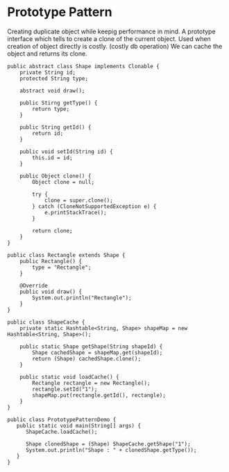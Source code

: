 # Prototype Pattern

Creating duplicate object while keepig performance in mind. A prototype interface which tells to create a clone of the current object. Used when creation of object directly is costly. (costly db operation) We can cache the object and returns its clone.

```
public abstract class Shape implements Clonable {
    private String id;
    protected String type;

    abstract void draw();

    public Stirng getType() {
        return type;
    }

    public String getId() {
        return id;
    }

    public void setId(String id) {
        this.id = id;
    }
    
    public Object clone() {
        Object clone = null;

        try {
            clone = super.clone();
        } catch (CloneNotSupportedException e) {
            e.printStackTrace();
        }

        return clone;
    }
}

public class Rectangle extends Shape {
    public Rectangle() {
        type = "Rectangle";
    }

    @Override
    public void draw() {
        System.out.println("Rectangle");
    }
}

public class ShapeCache {
    private static Hashtable<String, Shape> shapeMap = new Hashtable<String, Shape>();

    public static Shape getShape(String shapeId) {
        Shape cachedShape = shapeMap.get(shapeId);
        return (Shape) cachedShape.clone();
    }

    public static void loadCache() {
        Rectangle rectangle = new Rectangle();
        rectangle.setId("1");
        shapeMap.put(rectangle.getId(), rectangle);
    }
}

public class PrototypePatternDemo {
   public static void main(String[] args) {
      ShapeCache.loadCache();

      Shape clonedShape = (Shape) ShapeCache.getShape("1");
      System.out.println("Shape : " + clonedShape.getType());
   }
}
```